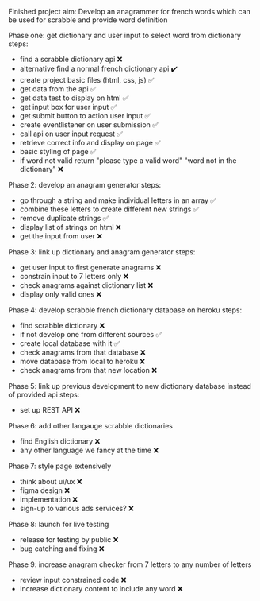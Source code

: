 Finished project aim: Develop an anagrammer for french words which can be used for scrabble and provide word definition

Phase one: get dictionary and user input to select word from dictionary
steps:
- find a scrabble dictionary api ❌
- alternative find a normal french dictionary api :heavy_check_mark:
- create project basic files (html, css, js) ✅
- get data from the api ✅
- get data test to display on html ✅
- get input box for user input ✅
- get submit button to action user input ✅
- create eventlistener on user submission ✅
- call api on user input request ✅
- retrieve correct info and display on page ✅
- basic styling of page ✅
- if word not valid return "please type a valid word" "word not in the dictionary" ❌

Phase 2: develop an anagram generator
steps:
- go through a string and make individual letters in an array ✅
- combine these letters to create different new strings ✅
- remove duplicate strings ✅
- display list of strings on html ❌
- get the input from user ❌

Phase 3: link up dictionary and anagram generator
steps:
- get user input to first generate anagrams ❌
- constrain input to 7 letters only ❌
- check anagrams against dictionary list ❌
- display only valid ones ❌

Phase 4: develop scrabble french dictionary database on heroku
steps:
- find scrabble dictionary ❌
- if not develop one from different sources ✅
- create local database with it ✅
- check anagrams from that database ❌
- move database from local to heroku ❌
- check anagrams from that new location ❌

Phase 5: link up previous development to new dictionary database instead of provided api
steps:
- set up REST API ❌


Phase 6: add other langauge scrabble dictionaries
- find English dictionary ❌
- any other language we fancy at the time ❌

Phase 7: style page extensively
- think about ui/ux ❌
- figma design ❌
- implementation ❌
- sign-up to various ads services? ❌

Phase 8: launch for live testing
- release for testing by public ❌
- bug catching and fixing ❌

Phase 9: increase anagram checker from 7 letters to any number of letters
- review input constrained code ❌
- increase dictionary content to include any word ❌



